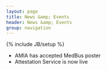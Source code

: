 ```yaml
---
layout: page
title: News &amp; Events
header: News &amp; Events
group: navigation
---
```

{% include JB/setup %}

* AMIA has accepted MedBus poster
* Attestation Service is now live

